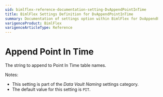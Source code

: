 ```yaml
---
uid: bimlflex-reference-documentation-setting-DvAppendPointInTime
title: BimlFlex Settings Definition for DvAppendPointInTime
summary: Documentation of settings option within BimlFlex for DvAppendPointInTime
varigenceProduct: BimlFlex
varigenceArticleType: Reference
---
```


# Append Point In Time

The string to append to Point In Time table names.

Notes:

* This setting is part of the *Data Vault Naming* settings category.
* The default value for this setting is `PIT`.